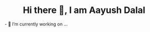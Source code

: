 <h1 align="center">Hi there 👋, I am Aayush Dalal</h1>
<!-- - I love the process of web-development -->
<!-- - I like solving DSA problems -->
<!-- - I love to visit new places and meet new people -->
- 🔭 I’m currently working on ...
<!--
**aayush7908/aayush7908** is a ✨ _special_ ✨ repository because its `README.md` (this file) appears on your GitHub profile.

Here are some ideas to get you started:

- 🔭 I’m currently working on ...
- 🌱 I’m currently learning ...
- 👯 I’m looking to collaborate on ...
- 🤔 I’m looking for help with ...
- 💬 Ask me about ...
- 📫 How to reach me: ...
- 😄 Pronouns: ...
- ⚡ Fun fact: ...
-->
